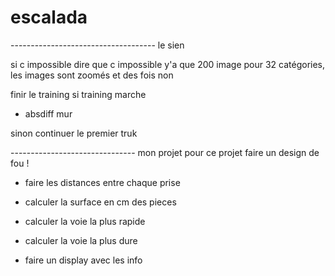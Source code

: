 # escalada




------------------------------------ le sien

si c impossible dire que c impossible y'a que 200 image pour 32 catégories, les images sont zoomés et des fois non

finir le training si training marche

   - absdiff mur

sinon continuer le premier truk





------------------------------- mon projet pour ce projet faire un design de fou !

- faire les distances entre chaque prise

- calculer la surface en cm des pieces

- calculer la voie la plus rapide

- calculer la voie la plus dure

- faire un display avec les info

